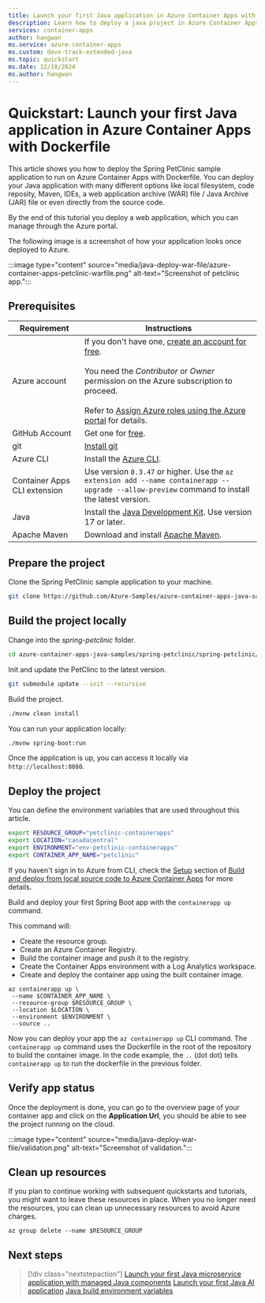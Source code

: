 ```yaml
---
title: Launch your first Java application in Azure Container Apps with Dockerfile
description: Learn how to deploy a java project in Azure Container Apps with Dockerfile.
services: container-apps
author: hangwan
ms.service: azure-container-apps
ms.custom: devx-track-extended-java
ms.topic: quickstart
ms.date: 12/18/2024
ms.author: hangwan
---
```


# Quickstart: Launch your first Java application in Azure Container Apps with Dockerfile

This article shows you how to deploy the Spring PetClinic sample application to run on Azure Container Apps with Dockerfile. You can deploy your Java application with many different options like local filesystem, code reposity, Maven, IDEs, a web application archive (WAR) file / Java Archive (JAR) file or even directly from the source code.

By the end of this tutorial you deploy a web application, which you can manage through the Azure portal.

The following image is a screenshot of how your application looks once deployed to Azure.

:::image type="content" source="media/java-deploy-war-file/azure-container-apps-petclinic-warfile.png" alt-text="Screenshot of petclinic app.":::

## Prerequisites

| Requirement  | Instructions |
|--|--|
| Azure account | If you don't have one, [create an account for free](https://azure.microsoft.com/free/?WT.mc_id=A261C142F).<br><br>You need the *Contributor* or *Owner* permission on the Azure subscription to proceed. <br><br>Refer to [Assign Azure roles using the Azure portal](../role-based-access-control/role-assignments-portal.yml?tabs=current) for details. |
| GitHub Account | Get one for [free](https://github.com/join). |
| git | [Install git](https://git-scm.com/downloads) |
| Azure CLI | Install the [Azure CLI](/cli/azure/install-azure-cli).|
| Container Apps CLI extension | Use version `0.3.47` or higher. Use the `az extension add --name containerapp --upgrade --allow-preview` command to install the latest version. |
| Java | Install the [Java Development Kit](/java/openjdk/install). Use version 17 or later. |
| Apache Maven | Download and install [Apache Maven](https://maven.apache.org/download.cgi).|

## Prepare the project

Clone the Spring PetClinic sample application to your machine.

```bash
git clone https://github.com/Azure-Samples/azure-container-apps-java-samples.git
```


## Build the project locally

Change into the  *spring-petclinic* folder.

```bash
cd azure-container-apps-java-samples/spring-petclinic/spring-petclinic/
```

Init and update the PetClinc to the latest version.

```bash
git submodule update --init --recursive
```

Build the project.

```bash
./mvnw clean install
```

You can run your application locally:

```bash
./mvnw spring-boot:run
```

Once the application is up, you can access it locally via `http://localhost:8080`.


## Deploy the project

You can define the environment variables that are used throughout this article.

```bash
export RESOURCE_GROUP="petclinic-containerapps"
export LOCATION="canadacentral"
export ENVIRONMENT="env-petclinic-containerapps"
export CONTAINER_APP_NAME="petclinic"
```

If you haven't sign in to Azure from CLI, check the [Setup](quickstart-code-to-cloud.md?tabs=bash%2Cjava#setup) section of [Build and deploy from local source code to Azure Container Apps](quickstart-code-to-cloud.md) for more details.

Build and deploy your first Spring Boot app with the `containerapp up` command.

This command will:

 - Create the resource group.
 - Create an Azure Container Registry.
 - Build the container image and push it to the registry.
 - Create the Container Apps environment with a Log Analytics workspace.
 - Create and deploy the container app using the built container image.

 ```azurecli
az containerapp up \
  --name $CONTAINER_APP_NAME \
  --resource-group $RESOURCE_GROUP \
  --location $LOCATION \
  --environment $ENVIRONMENT \
  --source ..
```

Now you can deploy your app the `az containerapp up` CLI command. The `containerapp up` command uses the Dockerfile in the root of the repository to build the container image. In the code example, the `..` (dot dot) tells `containerapp up` to run the dockerfile in the previous folder.

## Verify app status

Once the deployment is done, you can go to the overview page of your container app and click on the **Application Url**, you should be able to see the project running on the cloud.

:::image type="content" source="media/java-deploy-war-file/validation.png" alt-text="Screenshot of validation.":::

## Clean up resources

If you plan to continue working with subsequent quickstarts and tutorials, you might want to leave these resources in place. When you no longer need the resources, you can clean up unnecessary resources to avoid Azure charges.

```azurecli
az group delete --name $RESOURCE_GROUP
```

## Next steps

> [!div class="nextstepaction"]
> [Launch your first Java microservice application with managed Java components](java-microservice-get-started.md)
> [Launch your first Java AI application](first-java-ai-application.md)
> [Java build environment variables](java-build-environment-variables.md)

